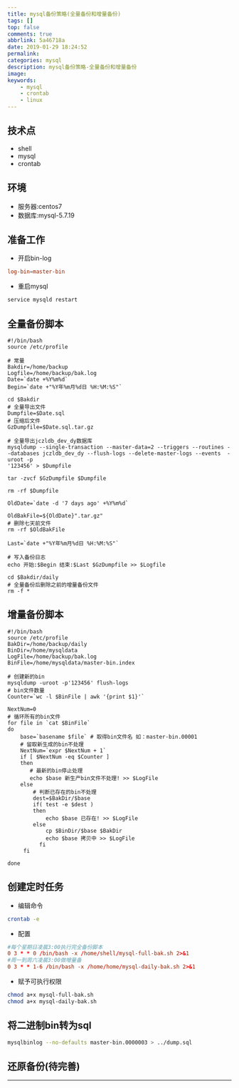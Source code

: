 ```yaml
---
title: mysql备份策略(全量备份和增量备份)
tags: []
top: false
comments: true
abbrlink: 5a46718a
date: 2019-01-29 18:24:52
permalink:
categories: mysql
description: mysql备份策略-全量备份和增量备份
image:
keywords:
    - mysql
    - crontab
    - linux
---
```


## 技术点
+ shell
+ mysql
+ crontab

## 环境
+ 服务器:centos7
+ 数据库:mysql-5.7.19

## 准备工作
+ 开启bin-log
```conf /etc/my.cnf
log-bin=master-bin
```
+ 重启mysql
```bash 
service mysqld restart
```

<!-- more -->

## 全量备份脚本

```shell /home/shell/mysql-full-bak.sh
#!/bin/bash
source /etc/profile

# 常量
Bakdir=/home/backup
Logfile=/home/backup/bak.log
Date=`date +%Y%m%d`
Begin=`date +"%Y年%m月%d日 %H:%M:%S"`

cd $Bakdir
# 全量导出文件
Dumpfile=$Date.sql
# 压缩后文件
GzDumpfile=$Date.sql.tar.gz

# 全量导出jczldb_dev_dy数据库
mysqldump --single-transaction --master-data=2 --triggers --routines --databases jczldb_dev_dy --flush-logs --delete-master-logs --events  -uroot -p
'123456' > $Dumpfile

tar -zvcf $GzDumpfile $Dumpfile

rm -rf $Dumpfile

OldDate=`date -d '7 days ago' +%Y%m%d`

OldBakFile=${OldDate}".tar.gz"
# 删除七天前文件
rm -rf $OldBakFile

Last=`date +"%Y年%m月%d日 %H:%M:%S"`

# 写入备份日志
echo 开始:$Begin 结束:$Last $GzDumpfile >> $Logfile

cd $Bakdir/daily
# 全量备份后删除之前的增量备份文件
rm -f *
```

## 增量备份脚本

```shell /home/shell/mysql-daily-bak.sh
#!/bin/bash
source /etc/profile
BakDir=/home/backup/daily
BinDir=/home/mysqldata
LogFile=/home/backup/bak.log
BinFile=/home/mysqldata/master-bin.index

# 创建新的bin
mysqldump -uroot -p'123456' flush-logs
# bin文件数量
Counter=`wc -l $BinFile | awk '{print $1}'`

NextNum=0
# 循环所有的bin文件
for file in `cat $BinFile`
do
    base=`basename $file` # 取得bin文件名 如：master-bin.00001
    # 留取新生成的bin不处理
    NextNum=`expr $NextNum + 1`
    if [ $NextNum -eq $Counter ]
    then
       # 最新的bin停止处理
       echo $base 新生产bin文件不处理! >> $LogFile
    else
        # 判断已存在的bin不处理
        dest=$BakDir/$base
        if( test -e $dest )
        then
            echo $base 已存在! >> $LogFile
        else
            cp $BinDir/$base $BakDir
            echo $base 拷贝中 >> $LogFile
          fi
     fi

done
```

## 创建定时任务

+ 编辑命令
```bash
crontab -e
```

+ 配置
```conf
#每个星期日凌晨3:00执行完全备份脚本
0 3 * * 0 /bin/bash -x /home/shell/mysql-full-bak.sh 2>&1
#周一到周六凌晨3:00做增量备
0 3 * * 1-6 /bin/bash -x /home/home/mysql-daily-bak.sh 2>&1
```
+ 赋予可执行权限

```bash /home/shell/
chmod a+x mysql-full-bak.sh 
chmod a+x mysql-daily-bak.sh 
```

## 将二进制bin转为sql

```bash /home/mysqldata/
mysqlbinlog --no-defaults master-bin.0000003 > ../dump.sql
```

## 还原备份(待完善)

<hr />